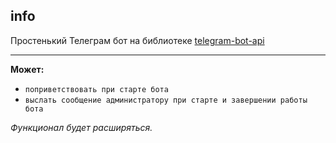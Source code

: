 ## info
Простенький Телеграм бот на библиотеке [telegram-bot-api](github.com/go-telegram-bot-api/telegram-bot-api)

***

**Может:**

- `поприветствовать при старте бота`
- `выслать сообщение администратору при старте и завершении работы бота`
  

_Функционал будет расширяться._
